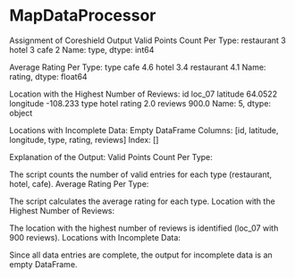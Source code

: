 # MapDataProcessor
Assignment of Coreshield
Output 
Valid Points Count Per Type:
restaurant    3
hotel         3
cafe          2
Name: type, dtype: int64

Average Rating Per Type:
type
cafe          4.6
hotel         3.4
restaurant    4.1
Name: rating, dtype: float64

Location with the Highest Number of Reviews:
id                     loc_07
latitude               64.0522
longitude            -108.233
type                     hotel
rating                     2.0
reviews                   900.0
Name: 5, dtype: object

Locations with Incomplete Data:
Empty DataFrame
Columns: [id, latitude, longitude, type, rating, reviews]
Index: []


Explanation of the Output:
Valid Points Count Per Type:

The script counts the number of valid entries for each type (restaurant, hotel, cafe).
Average Rating Per Type:

The script calculates the average rating for each type.
Location with the Highest Number of Reviews:

The location with the highest number of reviews is identified (loc_07 with 900 reviews).
Locations with Incomplete Data:

Since all data entries are complete, the output for incomplete data is an empty DataFrame.
